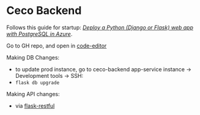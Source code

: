 # Ceco Backend

Follows this guide for startup: [*Deploy a Python (Django or Flask) web app with PostgreSQL in Azure*](https://docs.microsoft.com/en-us/azure/app-service/tutorial-python-postgresql-app).


Go to GH repo, and open in [code-editor](https://github.com/CecoAI/demo-backend)

Making DB Changes:
- to update prod instance, go to ceco-backend app-service instance -> Development tools -> SSH:
- `flask db upgrade`


Making API changes:
- via [flask-restful](https://flask-restful.readthedocs.io/en/latest/quickstart.html#a-minimal-api)



